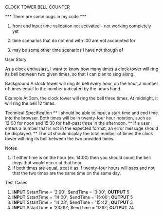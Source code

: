 CLOCK TOWER BELL COUNTER

 *** There are some bugs in my code ***

1. front end input time validation not activated - not working completely yet

2. time scenarios that do not end with :00 are not accounted for 

3. may be some other time scenarios I have not though of



User Story

As a clock enthusiast, I want to know how many times a clock tower will ring its bell between two given times, so that I can plan to sing along.

Background
A clock tower will ring its bell every hour, on the hour, a number of times equal to the number indicated by the hours hand.

Example
At 3pm, the clock tower will ring the bell three times. At midnight, it will ring the bell 12 times.

Technical Specification
** I should be able to input a start time and end time into the browser. Both times will be in
   twenty-four hour notation, such as 12:00 for noon and 15:30 for half-past three in the afternoon.
** If a user enters a number that is not in the expected format, an error message should be
   displayed.
** The UI should display the total number of times the clock tower will ring its bell between the
   two provided times.

Notes
1. If either time is on the hour (ex. 14:00) then you should count the bell rings that would occur at that hour.
2. If both times are equal, treat it as if twenty-four hours will pass and not that the two times are the same time on the same day.

Test Cases
1. **INPUT** $startTime = '2:00'; $endTime = '3:00'; **OUTPUT** 5
2. **INPUT** $startTime = '14:00'; $endTime = '15:00'; **OUTPUT** 5
3. **INPUT** $startTime = '14:23'; $endTime = '15:42'; **OUTPUT** 3
4. **INPUT** $startTime = '23:00'; $endTime = '1:00'; **OUTPUT** 24